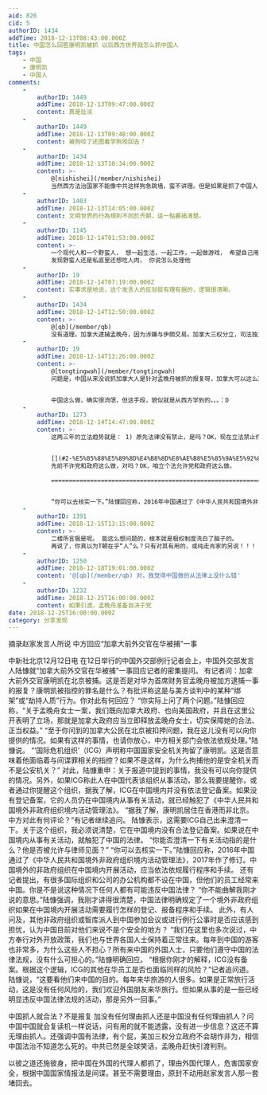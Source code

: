 ```yaml
---
aid: 826
cid: 5
authorID: 1434
addTime: 2018-12-13T08:43:00.000Z
title: 中国怎么回答康明凯被抓 以后西方世界就怎么抓中国人
tags:
    - 中国
    - 康明凯
    - 中国人
comments:
    -
        authorID: 1449
        addTime: 2018-12-13T09:47:00.000Z
        content: 真是扯淡
    -
        authorID: 1449
        addTime: 2018-12-13T09:48:00.000Z
        content: 被狗咬了还图着学狗咬回去？
    -
        authorID: 1434
        addTime: 2018-12-13T10:34:00.000Z
        content: >-
            @[nishishei](/member/nishishei)
            当然西方法治国家不能像中共这样狗急跳墙，蛮不讲理。但是如果是抓了中国人，中共要交代，就以彼之道还施彼身。当然，西方可不能学中国那样无理蛮横抓人，当然是基于事实和原则，但是，给中国的理由就可以像中国学了。对中国和其他国家要采取不同的方法，正如中国说自己是中国特色，外国给中国的交代也要符合中国国情，对等嘛！我可能表述不准确，不是学TG那样抓人，只是用他们所做的堵他们的嘴而已。不过，可能TG会说，和中国不一样，请尊重中国国情。只有中国可以用那样的理由搪塞你们，你们用了就不行。中国那一套歪理，他们只许自己用。
    -
        authorID: 1403
        addTime: 2018-12-13T14:05:00.000Z
        content: 文明世界的行為規則不同於兲朝，這一點要搞清楚。
    -
        authorID: 1145
        addTime: 2018-12-14T01:53:00.000Z
        content: >-
            一个现代人和一个野蛮人， 想一起生活，一起工作，一起做游戏， 希望自己用文明的方式，另这个野蛮人学会自己现代的生活方式， 教了许多年，
            发现野蛮人还是私底里还想吃人肉， 你说怎么处理他
    -
        authorID: 19
        addTime: 2018-12-14T07:19:00.000Z
        content: 实事求是地说，这个发言人的反驳挺有理有据的，逻辑很清晰。
    -
        authorID: 1434
        addTime: 2018-12-14T12:50:00.000Z
        content: >-
            @[qb](/member/qb)
            没有道理。加拿大逮捕孟晚舟，因为涉嫌与伊朗交易。加拿大三权分立，司法独立，中国应该更放心，司法独立决定了美加不会侵犯孟晚舟合法权益。中国抓人，外交部发言人说不能提供详细信息，请放心中国会秉公处理。他们一面喊着加拿大放人，一面又抓加拿大人还不解释。这是无论如何都说不通的。要求人家放人，自己也不是什么好东西啊，抓两个加拿大人也没拿出证据来啊。中国人就是有问题，人家司法独立，就算在这种时刻，政府也不能干涉判决。总觉得是迫害，也就中国可以指挥司法机关。我看到一些在加拿大声援孟晚舟的标语，纯粹是花钱雇的。喜欢华为和放孟晚舟有什么关系？难道加拿大法院会乱判决吗？还是说孟晚舟犯罪付出代价，就会损害他们爱华为了？有没有正确价值观？抓人就抓人，有理有据就行，该怎么判怎么判。中国的司法，我不相信不会栽赃。我相信，只有奉行程序正义高于实体正义的司法机关，才会做出工作判决。中国的司法程序，不敢信，
    -
        authorID: 19
        addTime: 2018-12-14T13:26:00.000Z
        content: >-
            @[tongtingwah](/member/tongtingwah)
            问题是，中国从来没说抓加拿大人是针对孟晚舟被抓的报复呀，加拿大可以这么理解，但只要中国没说出人质交换一类的话，那么，发言的说辞就是站得住脚的。


            中国这么做，确实很流氓，但这手段，貌似就是从西方学到的。。。：D
    -
        authorID: 1273
        addTime: 2018-12-14T14:47:00.000Z
        content: >-
            这两三年的立法趋势就是： 1) 原先法律没有禁止，是吗？OK，现在立法禁止你。


            [](#2-%E5%85%88%E5%89%8D%E4%B8%8D%E8%AE%B8%E5%85%9A%E5%92%8C%E6%94%BF%E5%BA%9C%E8%BF%99%E4%B9%88%E5%81%9A-%E5%AF%B9%E5%90%97-ok-%E5%92%B1%E7%AB%8B%E4%B8%AA%E6%B3%95%E5%85%81%E8%AE%B8%E5%85%9A%E5%92%8C%E6%94%BF%E5%BA%9C%E8%BF%99%E4%B9%88%E5%81%9A)2)
            先前不许党和政府这么做，对吗？OK，咱立个法允许党和政府这么做。

            =========================================================================================================================================================================================================================================================================================


            “你可以去核实一下。”陆慷回应称，2016年中国通过了《中华人民共和国境外非政府组织境内活动管理法》，2017年作了修订。中国境外的非政府组织在中国境内开展活动，应当依法依规履行程序和手续。
    -
        authorID: 1391
        addTime: 2018-12-15T13:15:00.000Z
        content: >-
            二楼所言极是呢。 能这么想问题的，根本就是极权制度洗白了脑子的。
            再说了，你真以为T朝在乎“人”么？只有对其有用的，或纯走肖家的另说！！！
    -
        authorID: 1250
        addTime: 2018-12-18T19:01:00.000Z
        content: '@[qb](/member/qb) 对，我觉得中国做的从法律上没什么错'
    -
        authorID: 1232
        addTime: 2018-12-25T16:00:00.000Z
        content: 如果引渡，孟晚舟准备自决于党
date: 2018-12-25T16:00:00.000Z
category: 分享发现
---
```


摘录赵家发言人所说 中方回应“加拿大前外交官在华被捕”一事

中新社北京12月12日电 在12日举行的中国外交部例行记者会上，中国外交部发言人陆慷就“加拿大前外交官在华被捕”一事回应记者的密集提问。 有记者问：加拿大前外交官康明凯在北京被捕。这是否是对华为首席财务官孟晚舟被加方逮捕一事的报复？康明凯被指控的罪名是什么？有批评称这是与美方谈判中的某种“绑架”或“劫持人质”行为。你对此有何回应？ “你实际上问了两个问题。”陆慷回应称，“关于孟晚舟女士一案，我们既向加拿大政府、也向美国政府，并且在这里公开表明了立场，那就是加拿大政府应当立即释放孟晚舟女士，切实保障她的合法、正当权益。” “至于你问到的加拿大公民在北京被扣押问题，我在这儿没有可以向你提供的情况。如果有这样的事情，也请你放心，中方相关部门会依法依规处理。”陆慷说。 “‘国际危机组织’（ICG）声明称中国国家安全机关拘留了康明凯。这是否意味着他面临着与间谍罪相关的指控？如果不是这样，为什么拘捕他的是安全机关而不是公安机关？” 对此，陆慷重申：关于报道中提到的事情，我没有可以向你提供的情况。另外，如果ICG称此人在中国代表该组织从事活动，那么我要提醒你，或者通过你提醒这个组织，据我了解，ICG在中国境内并没有依法登记备案。如果没有登记备案，它的人员仍在中国境内从事有关活动，就已经触犯了《中华人民共和国境外非政府组织境内活动管理法》。 “据我了解，康明凯居住在香港而非北京。中方对此有何评论？”有记者继续追问。 陆慷表示，这需要ICG自己出来澄清一下。关于这个组织，我必须说清楚，它在中国境内没有合法登记备案。如果说在中国境内从事有关活动，就触犯了中国的法律。 “你能否澄清一下有关活动指的是什么？他是否被允许与律师见面？” “你可以去核实一下。”陆慷回应称，2016年中国通过了《中华人民共和国境外非政府组织境内活动管理法》，2017年作了修订。中国境外的非政府组织在中国境内开展活动，应当依法依规履行程序和手续。 还有记者提出，有很多国际组织和公司的办公机构都不设在中国，但他们的员工经常来中国。你是不是说这种情况下任何人都有可能违反中国法律？ “你不能曲解我刚才说的意思。”陆慷强调，我刚才讲得很清楚，中国法律明确规定了一个境外非政府组织如果在中国境内开展活动需要履行怎样的登记、报备程序和手续。 此外，有人问及，其他非政府组织或智库派人到中国参加会议或进行例行公事时是否应该感到担忧，认为中国目前对他们来说不是个安全的地方？ “我们在这里也多次说过，中方奉行对外开放政策，我们也与世界各国人士保持着正常往来。每年到中国的游客也非常多，为什么这些人不担心？所有来中国的外国人士，只要他们遵守中国的法律法规，没有什么可担心的。”陆慷明确回应。 “根据你刚才的解释，ICG没有备案。根据这个逻辑，ICG的其他在华员工是否也面临同样的风险？”记者追问道。 陆慷说，“这要看他们来中国的目的。每年来华旅游的人很多。如果是正常旅行活动，这是没有任何风险的，我们欢迎外国朋友来华旅行。但如果从事的是一些已经明显违反中国法律法规的活动，那是另外一回事。”

中国抓人就合法？不是报复 加没有任何理由抓人还是中国没有任何理由抓人？问中国中国就会复读机一样说话，问有用的就不能透露，没有进一步信息？这还不算无理由抓人。还强调中国有法律，有个屁，美加三权分立政府不会胡作非为，相信中国法治不知道怎么死的。中共已然是全球笑话，孟晚舟赶快引渡判刑。

以彼之道还施彼身，把中国在外国的代理人都抓了，理由外国代理人，危害国家安全，根据中国国家情报法是间谍。甚至不需要理由，原封不动用赵家发言人那一套堵回去。

